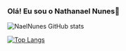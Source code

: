 ### Olá! Eu sou o Nathanael Nunes🤙

![NaelNunes GitHub stats](https://github-readme-stats.vercel.app/api?username=NaelNunes&show_icons=true&theme=radical)

[![Top Langs](https://github-readme-stats.vercel.app/api/top-langs/?username=NaelNunes&layout=donut)](https://github.com/NaelNunes/github-readme-stats)

<!--
**NaelNunes/NaelNunes** is a ✨ _special_ ✨ repository because its `README.md` (this file) appears on your GitHub profile.

Here are some ideas to get you started:

- 🔭 I’m currently working on ...
- 🌱 I’m currently learning ...
- 👯 I’m looking to collaborate on ...
- 🤔 I’m looking for help with ...
- 💬 Ask me about ...
- 📫 How to reach me: ...
- 😄 Pronouns: ...
- ⚡ Fun fact: ...
-->
